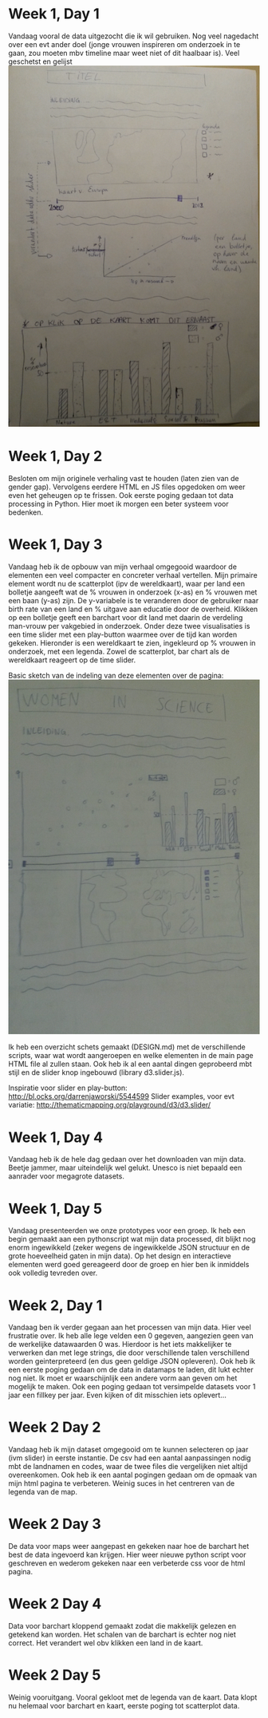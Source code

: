 # Week 1, Day 1
Vandaag vooral de data uitgezocht die ik wil gebruiken. Nog veel nagedacht over een evt ander doel (jonge vrouwen inspireren om onderzoek in te gaan, zou moeten mbv timeline maar weet niet of dit haalbaar is). Veel geschetst en gelijst
![](doc/Sketch_1.jpg)

# Week 1, Day 2
Besloten om mijn originele verhaling vast te houden (laten zien van de gender gap). Vervolgens eerdere HTML en JS files opgedoken om weer even het geheugen op te frissen. Ook eerste poging gedaan tot data processing in Python. Hier moet ik morgen een beter systeem voor bedenken.

# Week 1, Day 3
Vandaag heb ik de opbouw van mijn verhaal omgegooid waardoor de elementen een veel compacter en concreter verhaal vertellen. Mijn primaire element wordt nu de scatterplot (ipv de wereldkaart), waar per land een bolletje aangeeft wat de % vrouwen in onderzoek (x-as) en % vrouwen met een baan (y-as) zijn. De y-variabele is te veranderen door de gebruiker naar birth rate van een land en % uitgave aan educatie door de overheid. Klikken op een bolletje geeft een barchart voor dit land met daarin de verdeling man-vrouw per vakgebied in onderzoek.
Onder deze twee visualisaties is een time slider met een play-button waarmee over de tijd kan worden gekeken. Hieronder is een wereldkaart te zien, ingekleurd op % vrouwen in onderzoek, met een legenda. Zowel de scatterplot, bar chart als de wereldkaart reageert op de time slider.

Basic sketch van de indeling van deze elementen over de pagina:
![](doc/Sketch_2.jpg)

Ik heb een overzicht schets gemaakt (DESIGN.md) met de verschillende scripts, waar wat wordt aangeroepen en welke elementen in de main page HTML file al zullen staan. Ook heb ik al een aantal dingen geprobeerd mbt stijl en de slider knop ingebouwd (library d3.slider.js).

Inspiratie voor slider en play-button: http://bl.ocks.org/darrenjaworski/5544599
Slider examples, voor evt variatie: http://thematicmapping.org/playground/d3/d3.slider/

# Week 1, Day 4
Vandaag heb ik de hele dag gedaan over het downloaden van mijn data. Beetje jammer, maar uiteindelijk wel gelukt. Unesco is niet bepaald een aanrader voor megagrote datasets.

# Week 1, Day 5
Vandaag presenteerden we onze prototypes voor een groep. Ik heb een begin gemaakt aan een pythonscript wat mijn data processed, dit blijkt nog enorm ingewikkeld (zeker wegens de ingewikkelde JSON structuur en de grote hoeveelheid gaten in mijn data). Op het design en interactieve elementen werd goed gereageerd door de groep en hier ben ik inmiddels ook volledig tevreden over.

# Week 2, Day 1
Vandaag ben ik verder gegaan aan het processen van mijn data. Hier veel frustratie over. Ik heb alle lege velden een 0 gegeven, aangezien geen van de werkelijke datawaarden 0 was. Hierdoor is het iets makkelijker te verwerken dan met lege strings, die door verschillende talen verschillend worden geinterpreteerd (en dus geen geldige JSON opleveren). Ook heb ik een eerste poging gedaan om de data in datamaps te laden, dit lukt echter nog niet. Ik moet er waarschijnlijk een andere vorm aan geven om het mogelijk te maken.
Ook een poging gedaan tot versimpelde datasets voor 1 jaar een fillkey per jaar. Even kijken of dit misschien iets oplevert...

# Week 2 Day 2
Vandaag heb ik mijn dataset omgegooid om te kunnen selecteren op jaar (ivm slider) in eerste instantie. 
De csv had een aantal aanpassingen nodig mbt de landnamen en codes, waar de twee files die vergelijken niet altijd overeenkomen.
Ook heb ik een aantal pogingen gedaan om de opmaak van mijn html pagina te verbeteren. Weinig suces in het centreren van de legenda van de map.

# Week 2 Day 3
De data voor maps weer aangepast en gekeken naar hoe de barchart het best de data ingevoerd kan krijgen. Hier weer nieuwe python script voor geschreven 
en wederom gekeken naar een verbeterde css voor de html pagina.

# Week 2 Day 4
Data voor barchart kloppend gemaakt zodat die makkelijk gelezen en getekend kan worden. Het schalen van de barchart is echter nog niet correct. Het verandert wel obv klikken
een land in de kaart.

# Week 2 Day 5
Weinig vooruitgang. Vooral gekloot met de legenda van de kaart. Data klopt nu helemaal voor barchart en kaart, eerste poging tot scatterplot data.
